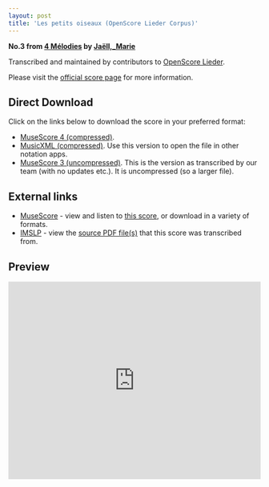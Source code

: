 ```yaml
---
layout: post
title: 'Les petits oiseaux (OpenScore Lieder Corpus)'
---
```


__No.3 from [4 Mélodies](https://fourscoreandmore.org/openscore/lieder/Ja%C3%ABll,_Marie/4_M%C3%A9lodies/) by [Jaëll,_Marie](https://fourscoreandmore.org/openscore/lieder/Ja%C3%ABll,_Marie)__

Transcribed and maintained by contributors to [OpenScore Lieder].

Please visit the [official score page] for more information.

[official score page]: https://musescore.com/openscore-lieder-corpus/scores/5840072
[OpenScore Lieder]: https://musescore.com/openscore-lieder-corpus

## Direct Download

Click on the links below to download the score in your preferred format:
- [MuseScore 4 (compressed)](https://fourscoreandmore.org/openscore/lieder/Ja%C3%ABll,_Marie/4_M%C3%A9lodies/3_Les_petits_oiseaux.mscz).
- [MusicXML (compressed)](https://fourscoreandmore.org/openscore/lieder/Ja%C3%ABll,_Marie/4_M%C3%A9lodies/3_Les_petits_oiseaux.mxl). Use this version to open the file in other notation apps.
- [MuseScore 3 (uncompressed)](https://raw.githubusercontent.com/OpenScore/Lieder/refs/heads/main/scores/Ja%C3%ABll,_Marie/4_M%C3%A9lodies/3_Les_petits_oiseaux/lc5840072.mscx). This is the version as transcribed by our team (with no updates etc.). It is uncompressed (so a larger file).

## External links

- [MuseScore] - view and listen to [this score][MuseScore], or download in a variety of formats.
- [IMSLP] - view the [source PDF file(s)][IMSLP] that this score was transcribed from.

[MuseScore]: https://musescore.com/score/5840072
[IMSLP]: https://imslp.org/wiki/Special:ReverseLookup/511349

## Preview

<iframe width="100%" height="394" src="https://musescore.com/openscore-lieder-corpus/scores/5840072/embed" frameborder="0" allowfullscreen allow="autoplay; fullscreen"></iframe>
